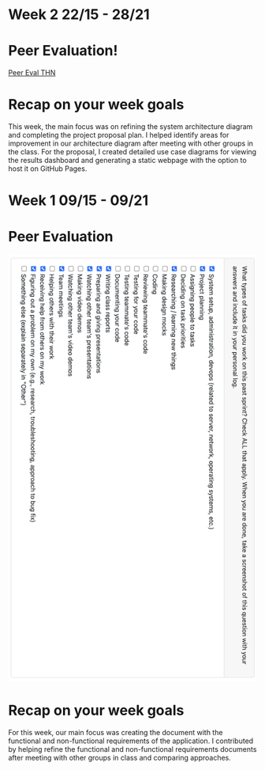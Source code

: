 # Week 2 22/15 - 28/21

# Peer Evaluation!
[Peer Eval THN](./log_images/personal_log_imgs/tawana/tawana_week4_log.png)

# Recap on your week goals
This week, the main focus was on refining the system architecture diagram and completing the project proposal plan. I helped identify areas for improvement in our architecture diagram after meeting with other groups in the class. For the proposal, I created detailed use case diagrams for viewing the results dashboard and generating a static webpage with the option to host it on GitHub Pages.


# Week 1 09/15 - 09/21

# Peer Evaluation
![Peer Eval THN](./log_images/personal_log_imgs/tawana/tawana_week3_log.png)

# Recap on your week goals
For this week, our main focus was creating the document with the functional and non-functional requirements of the application. I contributed by helping refine the functional and non-functional requirements documents after meeting with other groups in class and comparing approaches. 